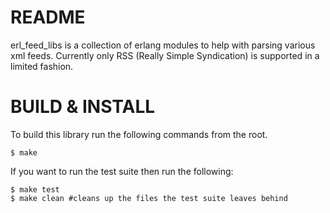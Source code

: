 README
=====

erl_feed_libs is a collection of erlang modules to help with parsing various xml feeds. Currently only RSS (Really Simple Syndication) is supported in a limited fashion.

BUILD & INSTALL
===============

To build this library run the following commands from the root.

    $ make

If you want to run the test suite then run the following:

    $ make test
    $ make clean #cleans up the files the test suite leaves behind
